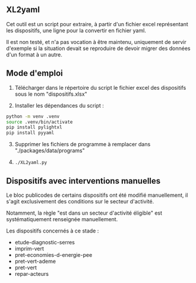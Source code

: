 ## XL2yaml

Cet outil est un script pour extraire, à partir d'un fichier excel 
représentant les dispositifs, une ligne pour la convertir en fichier yaml.

Il est non testé, et n'a pas vocation à être maintenu, uniquement de servir 
d'exemple si la situation devait se reproduire de devoir migrer des données 
d'un format à un autre.

## Mode d'emploi

1. Télécharger dans le répertoire du script le fichier excel des dispositifs 
   sous le nom "dispositifs.xlsx"

2. Installer les dépendances du script :

```bash
python -m venv .venv
source .venv/bin/activate
pip install pylightxl
pip install pyyaml
```

3. Supprimer les fichiers de programme à remplacer dans 
   "./packages/data/programs"

4. `./XL2yaml.py`

## Dispositifs avec interventions manuelles

Le bloc publicodes de certains dispositifs ont été modifié manuellement, il s'agit exclusivement des conditions sur le secteur d'activité. 

Notamment, la règle "est dans un secteur d'activité éligible" est systématiquement renseignée manuellement. 

Les dispositifs concernés à ce stade :

- etude-diagnostic-serres
- imprim-vert
- pret-economies-d-energie-pee
- pret-vert-ademe
- pret-vert
- repar-acteurs

